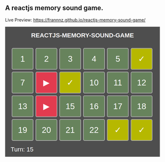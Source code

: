 
## A reactjs memory sound game.

Live Preview: https://frannnz.github.io/reactjs-memory-sound-game/

![screenshot](screenshot.png)

